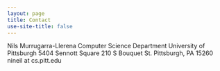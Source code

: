 ```yaml
---
layout: page
title: Contact
use-site-title: false
---
```


Nils Murrugarra-Llerena 
Computer Science Department
University of Pittsburgh 
5404 Sennott Square
210 S Bouquet St. Pittsburgh, PA 15260
nineil at cs.pitt.edu

